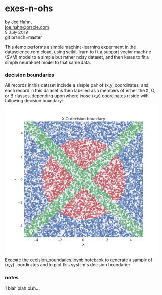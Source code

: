 # exes-n-ohs

by Joe Hahn,<br />
joe.hahn@oracle.com,<br />
5 July 2018<br />
git branch=master

This demo performs a simple machine-learning experiment in the datascience.com
cloud, using scikit-learn to fit a support vector machine (SVM) model
to a simple but rather noisy dataset, and then keras to fit a simple neural-net model
to that same data.

### decision boundaries

All records in this dataset include a simple pair of (x,y) coordinates, and each record
in this dataset is then labelled as a members of either the X, O, or B classes, depending
upon where those (x,y) coordinates reside with following decision boundary:
![](figs/decision_boundary.png)<br />
Execute the decision_boundaries.ipynb notebook to generate a sample of (x,y) coordinates
and to plot this system's decision boundaries



### notes

1 blah blah blah...


